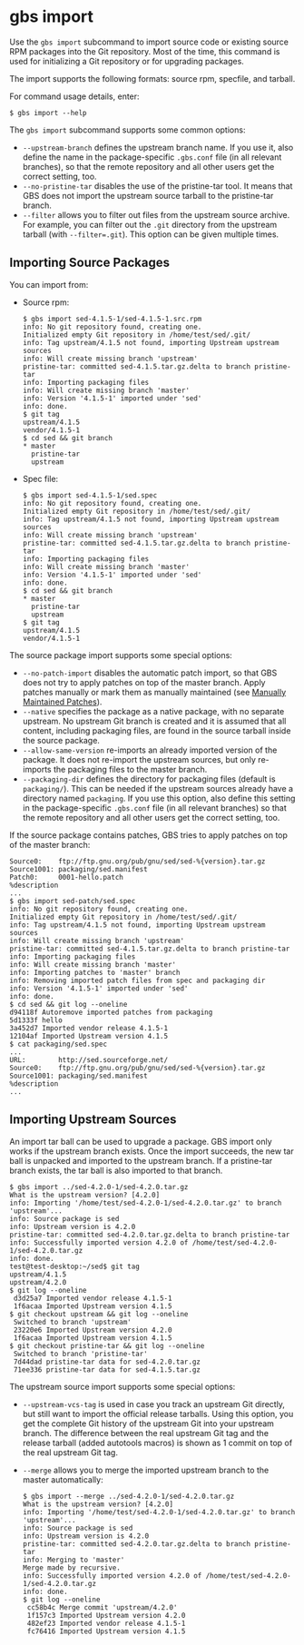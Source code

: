 # gbs import

Use the `gbs import` subcommand to import source code or existing source RPM packages into the Git repository. Most of the time, this command is used for initializing a Git repository or for upgrading packages.

The import supports the following formats: source rpm, specfile, and tarball.

For command usage details, enter:

```
$ gbs import --help
```

The `gbs import` subcommand supports some common options:

- `--upstream-branch` defines the upstream branch name. If you use it, also define the name in the package-specific `.gbs.conf` file (in all relevant branches), so that the remote repository and all other users get the correct setting, too.
- `--no-pristine-tar` disables the use of the pristine-tar tool. It means that GBS does not import the upstream source tarball to the pristine-tar branch.
- `--filter` allows you to filter out files from the upstream source archive. For example, you can filter out the `.git` directory from the upstream tarball (with `--filter=.git`). This option can be given multiple times.

## Importing Source Packages

You can import from:

- Source rpm:

  ```
  $ gbs import sed-4.1.5-1/sed-4.1.5-1.src.rpm
  info: No git repository found, creating one.
  Initialized empty Git repository in /home/test/sed/.git/
  info: Tag upstream/4.1.5 not found, importing Upstream upstream sources
  info: Will create missing branch 'upstream'
  pristine-tar: committed sed-4.1.5.tar.gz.delta to branch pristine-tar
  info: Importing packaging files
  info: Will create missing branch 'master'
  info: Version '4.1.5-1' imported under 'sed'
  info: done.
  $ git tag
  upstream/4.1.5
  vendor/4.1.5-1
  $ cd sed && git branch
  * master
    pristine-tar
    upstream
  ```

- Spec file:

  ```
  $ gbs import sed-4.1.5-1/sed.spec
  info: No git repository found, creating one.
  Initialized empty Git repository in /home/test/sed/.git/
  info: Tag upstream/4.1.5 not found, importing Upstream upstream sources
  info: Will create missing branch 'upstream'
  pristine-tar: committed sed-4.1.5.tar.gz.delta to branch pristine-tar
  info: Importing packaging files
  info: Will create missing branch 'master'
  info: Version '4.1.5-1' imported under 'sed'
  info: done.
  $ cd sed && git branch
  * master
    pristine-tar
    upstream
  $ git tag
  upstream/4.1.5
  vendor/4.1.5-1
  ```

The source package import supports some special options:

- `--no-patch-import` disables the automatic patch import, so that GBS does not try to apply patches on top of the master branch. Apply patches manually or mark them as manually maintained (see [Manually Maintained Patches](gbs-maintenance-models.md#manually-maintained-patches)).
- `--native` specifies the package as a native package, with no separate upstream. No upstream Git branch is created and it is assumed that all content, including packaging files, are found in the source tarball inside the source package.
- `--allow-same-version` re-imports an already imported version of the package. It does not re-import the upstream sources, but only re-imports the packaging files to the master branch.
- `--packaging-dir` defines the directory for packaging files (default is `packaging/`). This can be needed if the upstream sources already have a directory named `packaging`. If you use this option, also define this setting in the package-specific `.gbs.conf` file (in all relevant branches) so that the remote repository and all other users get the correct setting, too.

If the source package contains patches, GBS tries to apply patches on top of the master branch:

```
Source0:    ftp://ftp.gnu.org/pub/gnu/sed/sed-%{version}.tar.gz
Source1001: packaging/sed.manifest
Patch0:     0001-hello.patch
%description
...
$ gbs import sed-patch/sed.spec
info: No git repository found, creating one.
Initialized empty Git repository in /home/test/sed/.git/
info: Tag upstream/4.1.5 not found, importing Upstream upstream sources
info: Will create missing branch 'upstream'
pristine-tar: committed sed-4.1.5.tar.gz.delta to branch pristine-tar
info: Importing packaging files
info: Will create missing branch 'master'
info: Importing patches to 'master' branch
info: Removing imported patch files from spec and packaging dir
info: Version '4.1.5-1' imported under 'sed'
info: done.
$ cd sed && git log --oneline
d94118f Autoremove imported patches from packaging
5d1333f hello
3a452d7 Imported vendor release 4.1.5-1
12104af Imported Upstream version 4.1.5
$ cat packaging/sed.spec
...
URL:        http://sed.sourceforge.net/
Source0:    ftp://ftp.gnu.org/pub/gnu/sed/sed-%{version}.tar.gz
Source1001: packaging/sed.manifest
%description
...
```

## Importing Upstream Sources

An import tar ball can be used to upgrade a package. GBS import only works if the upstream branch exists. Once the import succeeds, the new tar ball is unpacked and imported to the upstream branch. If a pristine-tar branch exists, the tar ball is also imported to that branch.

```
$ gbs import ../sed-4.2.0-1/sed-4.2.0.tar.gz
What is the upstream version? [4.2.0]
info: Importing '/home/test/sed-4.2.0-1/sed-4.2.0.tar.gz' to branch 'upstream'...
info: Source package is sed
info: Upstream version is 4.2.0
pristine-tar: committed sed-4.2.0.tar.gz.delta to branch pristine-tar
info: Successfully imported version 4.2.0 of /home/test/sed-4.2.0-1/sed-4.2.0.tar.gz
info: done.
test@test-desktop:~/sed$ git tag
upstream/4.1.5
upstream/4.2.0
$ git log --oneline
 d3d25a7 Imported vendor release 4.1.5-1
 1f6acaa Imported Upstream version 4.1.5
$ git checkout upstream && git log --oneline
 Switched to branch 'upstream'
 23220e6 Imported Upstream version 4.2.0
 1f6acaa Imported Upstream version 4.1.5
$ git checkout pristine-tar && git log --oneline
 Switched to branch 'pristine-tar'
 7d44dad pristine-tar data for sed-4.2.0.tar.gz
 71ee336 pristine-tar data for sed-4.1.5.tar.gz
```

The upstream source import supports some special options:

- `--upstream-vcs-tag` is used in case you track an upstream Git directly, but still want to import the official release tarballs. Using this option, you get the complete Git history of the upstream Git into your upstream branch. The difference between the real upstream Git tag and the release tarball (added autotools macros) is shown as 1 commit on top of the real upstream Git tag.
- `--merge` allows you to merge the imported upstream branch to the master automatically:

  ```
  $ gbs import --merge ../sed-4.2.0-1/sed-4.2.0.tar.gz
  What is the upstream version? [4.2.0]
  info: Importing '/home/test/sed-4.2.0-1/sed-4.2.0.tar.gz' to branch 'upstream'...
  info: Source package is sed
  info: Upstream version is 4.2.0
  pristine-tar: committed sed-4.2.0.tar.gz.delta to branch pristine-tar
  info: Merging to 'master'
  Merge made by recursive.
  info: Successfully imported version 4.2.0 of /home/test/sed-4.2.0-1/sed-4.2.0.tar.gz
  info: done.
  $ git log --oneline
   cc58b4c Merge commit 'upstream/4.2.0'
   1f157c3 Imported Upstream version 4.2.0
   482ef23 Imported vendor release 4.1.5-1
   fc76416 Imported Upstream version 4.1.5
  ```
